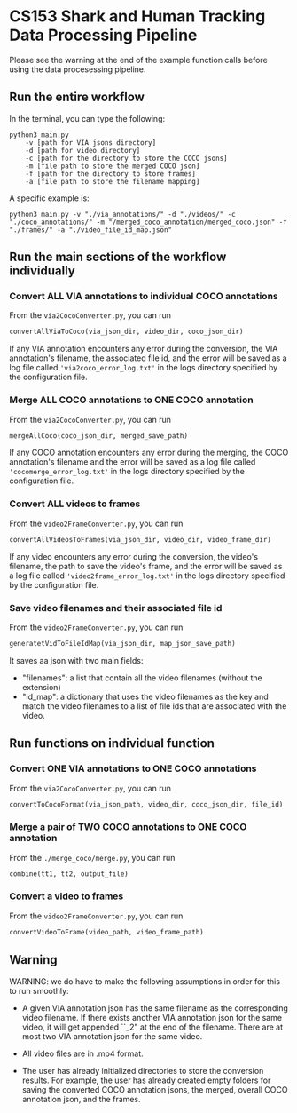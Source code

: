 # CS153 Shark and Human Tracking Data Processing Pipeline

Please see the warning at the end of the example function calls before using the data procesessing pipeline. 
## Run the entire workflow

In the terminal, you can type the following: 

    python3 main.py 
        -v [path for VIA jsons directory] 
        -d [path for video directory] 
        -c [path for the directory to store the COCO jsons] 
        -m [file path to store the merged COCO json] 
        -f [path for the directory to store frames] 
        -a [file path to store the filename mapping]

A specific example is:

    python3 main.py -v "./via_annotations/" -d "./videos/" -c "./coco_annotations/" -m "/merged_coco_annotation/merged_coco.json" -f "./frames/" -a "./video_file_id_map.json"


## Run the main sections of the workflow individually

### Convert ALL VIA annotations to individual COCO annotations

From the `via2CocoConverter.py`, you can run
```python
convertAllViaToCoco(via_json_dir, video_dir, coco_json_dir)
```

If any VIA annotation encounters any error during the conversion, the VIA annotation's filename, the associated file id, and the error will be saved as a log file called `'via2coco_error_log.txt'` in the logs directory specified by the configuration file.

### Merge ALL COCO annotations to ONE COCO annotation

From the `via2CocoConverter.py`, you can run
```python
mergeAllCoco(coco_json_dir, merged_save_path)
```

If any COCO annotation encounters any error during the merging, the COCO annotation's filename and the error will be saved as a log file called `'cocomerge_error_log.txt'` in the logs directory specified by the configuration file.

### Convert ALL videos to frames

From the `video2FrameConverter.py`, you can run
```python
convertAllVideosToFrames(via_json_dir, video_dir, video_frame_dir)
```

If any video encounters any error during the conversion, the video's filename, the path to save the video's frame, and the error will be saved as a log file called `'video2frame_error_log.txt'` in the logs directory specified by the configuration file.


### Save video filenames and their associated file id

From the `video2FrameConverter.py`, you can run
```python
generatetVidToFileIdMap(via_json_dir, map_json_save_path)
```

It saves aa json with two main fields:
- "filenames": a list that contain all the video filenames (without the extension)
- "id_map": a dictionary that uses the video filenames as the key and match the video filenames to a list of file ids that are associated with the video.

## Run functions on individual function
### Convert ONE VIA annotations to ONE COCO annotations

From the `via2CocoConverter.py`, you can run
```python
convertToCocoFormat(via_json_path, video_dir, coco_json_dir, file_id)
```

### Merge a pair of TWO COCO annotations to ONE COCO annotation

From the `./merge_coco/merge.py`, you can run
```python
combine(tt1, tt2, output_file)
```

### Convert a video to frames

From the `video2FrameConverter.py`, you can run
```python
convertVideoToFrame(video_path, video_frame_path)
```

## Warning

WARNING: we do have to make the following assumptions in order for this to run smoothly:

- A given VIA annotation json has the same filename as the corresponding video filename. 
If there exists another VIA annotation json for the same video, it will get appended ``\_2" at the end of the filename.
There are at most two VIA annotation json for the same video.

- All video files are in \.mp4 format.

- The user has already initialized directories to store the conversion results. 
For example, the user has already created empty folders for saving the converted COCO annotation jsons, the merged, overall COCO annotation json, and the frames. 